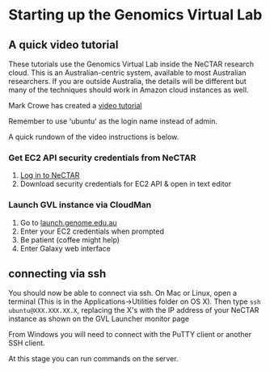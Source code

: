 # Starting up the Genomics Virtual Lab

## A quick video tutorial
These tutorials use the Genomics Virtual Lab inside the NeCTAR research cloud.
This is an Australian-centric system, available to most Australian researchers.
If you are outside Australia, the details will be different but many of the techniques should work in Amazon cloud instances as well.

Mark Crowe has created a [video tutorial](https://www.youtube.com/watch?v=m3_8q9n7Z7w)

Remember to use 'ubuntu' as the login name instead of admin.

A quick rundown of the video instructions is below.

### Get EC2 API security credentials from NeCTAR

1. [Log in to NeCTAR](http://dashboard.rc.nectar.org.au/)
2. Download security credentials for EC2 API & open in text editor

### Launch GVL instance via CloudMan

1. Go to [launch.genome.edu.au](http://launch.genome.edu.au)
2. Enter your EC2 credentials when prompted
3. Be patient (coffee might help)
4. Enter Galaxy web interface

## connecting via ssh

You should now be able to connect via ssh.
On Mac or Linux, open a terminal (This is in the Applications->Utilities folder on OS X).
Then type `ssh ubuntu@XXX.XXX.XX.X`, replacing the X's with the IP address of your NeCTAR instance as shown on the GVL Launcher monitor page

From Windows you will need to connect with the PuTTY client or another SSH client.

At this stage you can run commands on the server.

